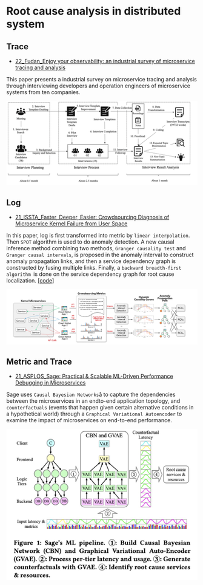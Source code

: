 # Root cause analysis in distributed system

## Trace

- [22_Fudan_Enjoy your observability: an industrial survey of microservice tracing and analysis](https://link.springer.com/article/10.1007/s10664-021-10063-9)

This paper presents a industrial survey on microservice tracing and analysis through interviewing developers and operation engineers of microservice systems from ten companies.

![Research Procedure of Interview](./figures/industrial_trace.jpg)

## Log
- [21_ISSTA_Faster, Deeper, Easier: Crowdsourcing Diagnosis of Microservice Kernel Failure from User Space](https://dl.acm.org/doi/abs/10.1145/3460319.3464805)

In this paper, log is first transformed into metric by `linear interpolation`. Then `SPOT` algorithm is used to do anomaly detection. A new causal inference method combining two methods, `Granger causality test`  and `Granger causal intervals`, is proposed in the anomaly interval to construct anomaly propagation links, and then a service dependency graph is constructed by fusing multiple links. Finally, a `backward breadth-first algorithm `is done on the service dependency graph for root cause localization. [[code]](https://github.com/PanYicheng/dycause_rca)

![Dycause](./figures/dycause.jpg)


## Metric and Trace

- [21_ASPLOS_Sage: Practical & Scalable ML-Driven Performance Debugging in Microservices](https://www.csl.cornell.edu/~delimitrou/papers/2021.asplos.sage.pdf)

Sage uses `Causal Bayesian Networks`å to capture the dependencies between the microservices in an endto-end application topology, and `counterfactuals` (events that happen given certain alternative conditions in a hypothetical world) through a `Graphical Variational Autoencoder` to examine the impact of microservices on end-to-end performance.

![Sage](./figures/sage.jpg)

